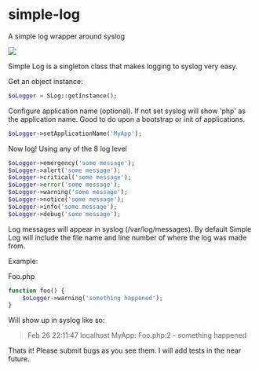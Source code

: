 # simple-log
A simple log wrapper around syslog

<a href="https://codeclimate.com/github/makopov/simple-log"><img src="https://codeclimate.com/github/makopov/simple-log/badges/gpa.svg" /></a>

Simple Log is a singleton class that makes logging to syslog very easy.

Get an object instance:

```php
$oLogger = SLog::getInstance();
```

Configure application name (optional). If not set syslog will show 'php' as the application name. Good to do upon a bootstrap or init of applications.

```php
$oLogger->setApplicationName('MyApp');
```

Now log!
Using any of the 8 log level

```php
$oLogger->emergency('some message');
$oLogger->alert('some message');
$oLogger->critical('some message');
$oLogger->error('some message');
$oLogger->warning('some message');
$oLogger->notice('some message');
$oLogger->info('some message');
$oLogger->debug('some message');
```

Log messages will appear in syslog (/var/log/messages). By default Simple Log will include the file name and line number of where the log was made from.

Example:

Foo.php
```php
function foo() {
    $oLogger->warning('something happened');
}
```

Will show up in syslog like so:
> Feb 26 22:11:47 localhost MyApp: Foo.php:2 - something happened

Thats it! Please submit bugs as you see them. I will add tests in the near future.

